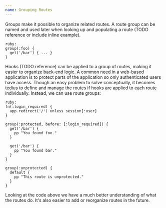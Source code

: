```yaml
---
name: Grouping Routes
---
```


Groups make it possible to organize related routes. A route group can be named and used later when looking up and populating a route (TODO reference or include inline example). 

    ruby:
    group(:foo) {
      get('/bar') { ... }
    }

Hooks (TODO reference) can be applied to a group of routes, making it easier to organize back-end logic. A common need in a web-based application is to protect parts of the application so only authenticated users have access. Though an easy problem to solve conceptually, it becomes tedius to define and manage the routes if hooks are applied to each route individually. Instead, we can use route groups:

    ruby:
    fn(:login_required) {
      app.redirect('/') unless session[:user]
    }

    group(:protected, before: [:login_required]) {
      get('/bar') {
        pp "You found foo."
      }

      get('/bar') {
        pp "You found bar."
      }
    }

    group(:unprotected) {
      default {
        pp "This route is unprotected."
      }
    }

Looking at the code above we have a much better understanding of what the routes do. It's also easier to add or reorganize routes in the future.
